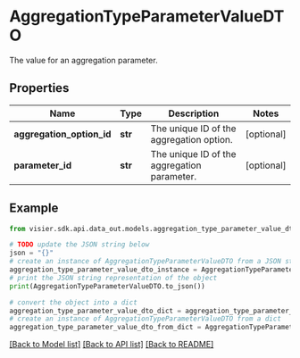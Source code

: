 # AggregationTypeParameterValueDTO

The value for an aggregation parameter.

## Properties

Name | Type | Description | Notes
------------ | ------------- | ------------- | -------------
**aggregation_option_id** | **str** | The unique ID of the aggregation option. | [optional] 
**parameter_id** | **str** | The unique ID of the aggregation parameter. | [optional] 

## Example

```python
from visier.sdk.api.data_out.models.aggregation_type_parameter_value_dto import AggregationTypeParameterValueDTO

# TODO update the JSON string below
json = "{}"
# create an instance of AggregationTypeParameterValueDTO from a JSON string
aggregation_type_parameter_value_dto_instance = AggregationTypeParameterValueDTO.from_json(json)
# print the JSON string representation of the object
print(AggregationTypeParameterValueDTO.to_json())

# convert the object into a dict
aggregation_type_parameter_value_dto_dict = aggregation_type_parameter_value_dto_instance.to_dict()
# create an instance of AggregationTypeParameterValueDTO from a dict
aggregation_type_parameter_value_dto_from_dict = AggregationTypeParameterValueDTO.from_dict(aggregation_type_parameter_value_dto_dict)
```
[[Back to Model list]](../README.md#documentation-for-models) [[Back to API list]](../README.md#documentation-for-api-endpoints) [[Back to README]](../README.md)


